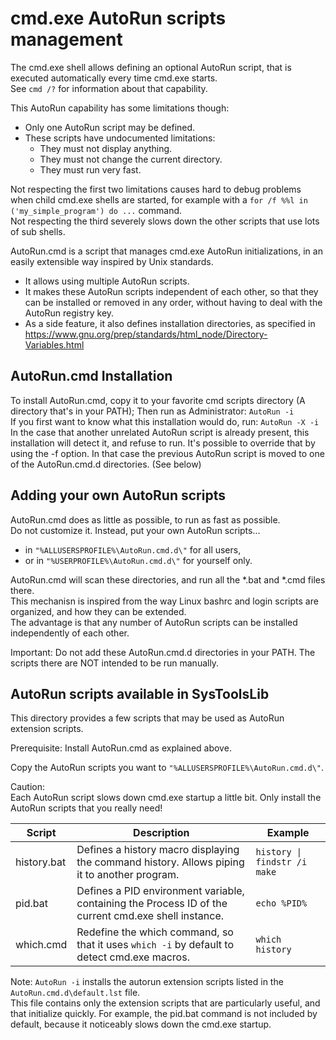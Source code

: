﻿cmd.exe AutoRun scripts management
==================================

The cmd.exe shell allows defining an optional AutoRun script, that is executed
automatically every time cmd.exe starts.  
See `cmd /?` for information about that capability.

This AutoRun capability has some limitations though:

* Only one AutoRun script may be defined.
* These scripts have undocumented limitations:
   - They must not display anything.
   - They must not change the current directory.
   - They must run very fast.

Not respecting the first two limitations causes hard to debug problems when child cmd.exe shells
are started, for example with a `for /f %%l in ('my_simple_program') do ...` command.  
Not respecting the third severely slows down the other scripts that use lots of sub shells.

AutoRun.cmd is a script that manages cmd.exe AutoRun initializations,
in an easily extensible way inspired by Unix standards.

* It allows using multiple AutoRun scripts.
* It makes these AutoRun scripts independent of each other, so that they can be
  installed or removed in any order, without having to deal with the AutoRun registry key.
* As a side feature, it also defines installation directories, as specified in
  https://www.gnu.org/prep/standards/html_node/Directory-Variables.html


AutoRun.cmd Installation
------------------------

To install AutoRun.cmd, copy it to your favorite cmd scripts directory
(A directory that's in your PATH); Then run as Administrator: `AutoRun -i`  
If you first want to know what this installation would do, run: `AutoRun -X -i`  
In the case that another unrelated AutoRun script is already present, this installation
will detect it, and refuse to run. It's possible to override that by using the -f option.
In that case the previous AutoRun script is moved to one of the AutoRun.cmd.d directories. (See below)


Adding your own AutoRun scripts
-------------------------------

AutoRun.cmd does as little as possible, to run as fast as possible.  
Do not customize it. Instead, put your own AutoRun scripts...

* in `"%ALLUSERSPROFILE%\AutoRun.cmd.d\"` for all users,
* or in `"%USERPROFILE%\AutoRun.cmd.d\"` for yourself only.

AutoRun.cmd will scan these directories, and run all the \*.bat and \*.cmd files there.  
This mechanisn is inspired from the way Linux bashrc and login scripts are
organized, and how they can be extended.  
The advantage is that any number of AutoRun scripts can be installed
independently of each other.

Important: Do not add these AutoRun.cmd.d directories in your PATH.
The scripts there are NOT intended to be run manually.


AutoRun scripts available in SysToolsLib
----------------------------------------

This directory provides a few scripts that may be used as AutoRun extension scripts.

Prerequisite: Install AutoRun.cmd as explained above.

Copy the AutoRun scripts you want to `"%ALLUSERSPROFILE%\AutoRun.cmd.d\"`.

Caution:  
Each AutoRun script slows down cmd.exe startup a little bit.
Only install the AutoRun scripts that you really need!

| Script        | Description                                                                                  | Example                      |
| ------------- | -------------------------------------------------------------------------------------------- | ---------------------------- |
| history.bat   | Defines a history macro displaying the command history. Allows piping it to another program. | `history \| findstr /i make` |
| pid.bat       | Defines a PID environment variable, containing the Process ID of the current cmd.exe shell instance. | `echo %PID%`         |
| which.cmd     | Redefine the which command, so that it uses `which -i` by default to detect cmd.exe macros.  | `which history`              |

Note: `AutoRun -i` installs the autorun extension scripts listed in the `AutoRun.cmd.d\default.lst` file.  
This file contains only the extension scripts that are particularly useful, and that initialize quickly.
For example, the pid.bat command is not included by default, because it noticeably slows down the cmd.exe startup.
